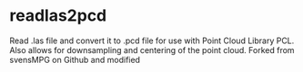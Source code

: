 # readlas2pcd
Read .las file and convert it to .pcd file for use with Point Cloud Library PCL. Also allows for downsampling and centering of the point cloud. Forked from svensMPG on Github and modified 



